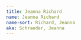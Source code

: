 ```yaml
---
title: Jeanna Richard
name: Jeanna Richard
name-sort: Richard, Jeanna
aka: Schraeder, Jeanna
---
```

